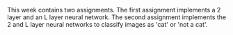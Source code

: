 This week contains two assignments.
The first assignment implements a 2 layer and an L layer neural network.
The second assignment implements the 2 and L layer neural networks to classify images as 'cat' or 'not a cat'.
